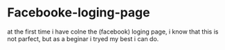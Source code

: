 # Facebooke-loging-page
at the first time i have colne the (facebook) loging page, i know that this is not parfect, but as a beginar i tryed my best i can do.
